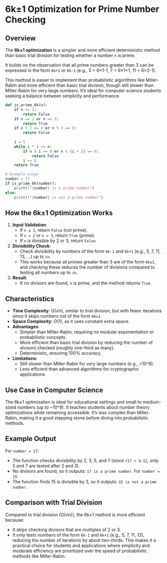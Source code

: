 # 6k±1 Optimization for Prime Number Checking

## Overview
The **6k±1 optimization** is a simpler and more efficient deterministic method than basic trial division for testing whether a number `n` is prime. 

It builds on the observation that all prime numbers greater than 3 can be expressed in the form `6k+1` or `6k-1` (e.g., 5 = 6×1-1, 7 = 6×1+1, 11 = 6×2-1). 

This method is easier to implement than probabilistic algorithms like Miller-Rabin and more efficient than basic trial division, though still slower than Miller-Rabin for very large numbers. It’s ideal for computer science students seeking a balance between simplicity and performance.

```python
def is_prime_6k(n):
    if n <= 1:
        return False
    if n == 2 or n == 3:
        return True
    if n % 2 == 0 or n % 3 == 0:
        return False
    
    i = 5
    while i * i <= n:
        if n % i == 0 or n % (i + 2) == 0:
            return False
        i += 6
    return True

# Example usage
number = 17
if is_prime_6k(number):
    print(f"{number} is a prime number")
else:
    print(f"{number} is not a prime number")
```

## How the 6k±1 Optimization Works
1. **Input Validation**:
   - If `n ≤ 1`, return `False` (not prime).
   - If `n = 2` or `n = 3`, return `True` (prime).
   - If `n` is divisible by 2 or 3, return `False`.
2. **Divisibility Check**:
   - Check divisibility by numbers of the form `6k-1` and `6k+1` (e.g., 5, 7, 11, 13, …) up to `√n`.
   - This works because all primes greater than 3 are of the form `6k±1`, and checking these reduces the number of divisions compared to testing all numbers up to `√n`.
3. **Result**:
   - If no divisors are found, `n` is prime, and the method returns `True`.




## Characteristics
- **Time Complexity**: O(√n), similar to trial division, but with fewer iterations since it skips numbers not of the form `6k±1`.
- **Space Complexity**: O(1), as it uses constant extra space.
- **Advantages**:
  - Simpler than Miller-Rabin, requiring no modular exponentiation or probabilistic concepts.
  - More efficient than basic trial division by reducing the number of divisors checked (roughly one-third as many).
  - Deterministic, ensuring 100% accuracy.
- **Limitations**:
  - Still slower than Miller-Rabin for very large numbers (e.g., >10^9).
  - Less efficient than advanced algorithms for cryptographic applications.

## Use Case in Computer Science
The 6k±1 optimization is ideal for educational settings and small to medium-sized numbers (up to ~10^9). It teaches students about number theory optimizations while remaining accessible. It’s less complex than Miller-Rabin, making it a good stepping stone before diving into probabilistic methods.

## Example Output
For `number = 17`:
- The function checks divisibility by 2, 3, 5, and 7 (since `√17 ≈ 4.12`, only 5 and 7 are tested after 2 and 3).
- No divisors are found, so it outputs: `17 is a prime number`.
For `number = 15`:
- The function finds 15 is divisible by 3, so it outputs: `15 is not a prime number`.

## Comparison with Trial Division
Compared to trial division (O(√n)), the 6k±1 method is more efficient because:
- It skips checking divisors that are multiples of 2 or 3.
- It only tests numbers of the form `6k-1` and `6k+1` (e.g., 5, 7, 11, 13), reducing the number of iterations by about two-thirds.
This makes it a practical choice for students and applications where simplicity and moderate efficiency are prioritized over the speed of probabilistic methods like Miller-Rabin.